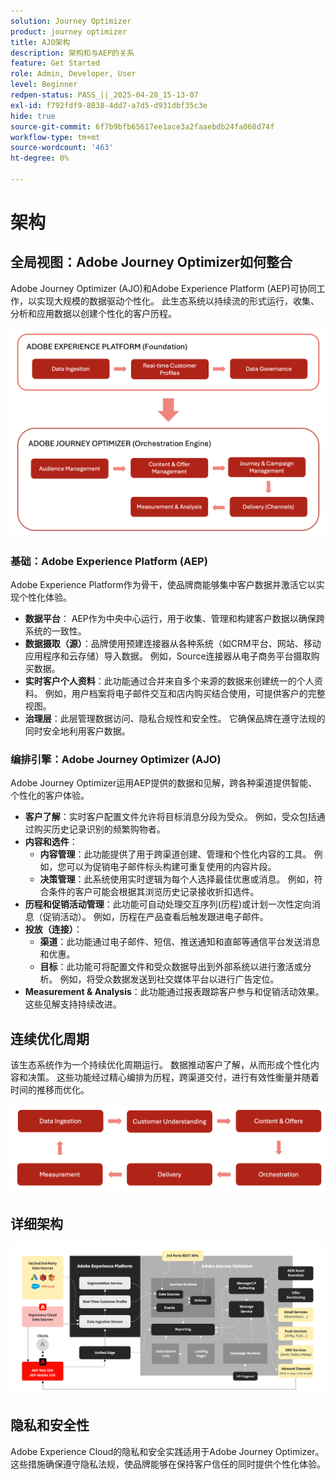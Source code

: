 ```yaml
---
solution: Journey Optimizer
product: journey optimizer
title: AJO架构
description: 架构和与AEP的关系
feature: Get Started
role: Admin, Developer, User
level: Beginner
redpen-status: PASS_||_2025-04-28_15-13-07
exl-id: f792fdf9-8038-4dd7-a7d5-d931dbf35c3e
hide: true
source-git-commit: 6f7b9bfb65617ee1ace3a2faaebdb24fa068d74f
workflow-type: tm+mt
source-wordcount: '463'
ht-degree: 0%

---
```


# 架构

## 全局视图：Adobe Journey Optimizer如何整合

Adobe Journey Optimizer (AJO)和Adobe Experience Platform (AEP)可协同工作，以实现大规模的数据驱动个性化。 此生态系统以持续流的形式运行，收集、分析和应用数据以创建个性化的客户历程。

![](../assets/do-not-localize/get-started-big-picture.png)


### 基础：Adobe Experience Platform (AEP)

Adobe Experience Platform作为骨干，使品牌商能够集中客户数据并激活它以实现个性化体验。

- **数据平台**： AEP作为中央中心运行，用于收集、管理和构建客户数据以确保跨系统的一致性。
- **数据摄取（源）**：品牌使用预建连接器从各种系统（如CRM平台、网站、移动应用程序和云存储）导入数据。 例如，Source连接器从电子商务平台摄取购买数据。
- **实时客户个人资料**：此功能通过合并来自多个来源的数据来创建统一的个人资料。 例如，用户档案将电子邮件交互和店内购买结合使用，可提供客户的完整视图。
- **治理层**：此层管理数据访问、隐私合规性和安全性。 它确保品牌在遵守法规的同时安全地利用客户数据。

### 编排引擎：Adobe Journey Optimizer (AJO)

Adobe Journey Optimizer运用AEP提供的数据和见解，跨各种渠道提供智能、个性化的客户体验。

- **客户了解**：实时客户配置文件允许将目标消息分段为受众。 例如，受众包括通过购买历史记录识别的频繁购物者。
- **内容和选件**：
   - **内容管理**：此功能提供了用于跨渠道创建、管理和个性化内容的工具。 例如，您可以为促销电子邮件标头构建可重复使用的内容片段。
   - **决策管理**：此系统使用实时逻辑为每个人选择最佳优惠或消息。 例如，符合条件的客户可能会根据其浏览历史记录接收折扣选件。
- **历程和促销活动管理**：此功能可自动处理交互序列(历程)或计划一次性定向消息（促销活动）。 例如，历程在产品查看后触发跟进电子邮件。
- **投放（连接）**：
   - **渠道**：此功能通过电子邮件、短信、推送通知和直邮等通信平台发送消息和优惠。
   - **目标**：此功能可将配置文件和受众数据导出到外部系统以进行激活或分析。 例如，将受众数据发送到社交媒体平台以进行广告定位。
- **Measurement &amp; Analysis**：此功能通过报表跟踪客户参与和促销活动效果。 这些见解支持持续改进。

## 连续优化周期

该生态系统作为一个持续优化周期运行。 数据推动客户了解，从而形成个性化内容和决策。 这些功能经过精心编排为历程，跨渠道交付，进行有效性衡量并随着时间的推移而优化。

![](../assets/do-not-localize/get-started-flow.png)

## 详细架构

![Adobe Journey Optimizer架构](assets/ajo-architecture.png)


## 隐私和安全性

Adobe Experience Cloud的隐私和安全实践适用于Adobe Journey Optimizer。 这些措施确保遵守隐私法规，使品牌能够在保持客户信任的同时提供个性化体验。
